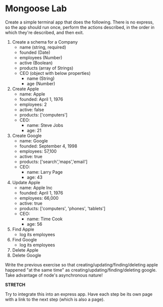 # Mongoose Lab

Create a simple terminal app that does the following.  There is no express, so the app should run once, perform the actions described, in the order in which they're described, and then exit.

1. Create a schema for a Company
    - name (string, required)
    - founded (Date)
    - employees (Number)
    - active (Boolean)
    - products (array of Strings)
    - CEO (object with below properties)
        - name (String)
        - age (Number)
1. Create Apple
    - name: Apple
    - founded: April 1, 1976
    - employees: 2
    - active: false
    - products: ['computers']
    - CEO:
        - name: Steve Jobs
        - age: 21
1. Create Google
    - name: Google
    - founded: September 4, 1998
    - employees: 57,100
    - active: true
    - products: ['search','maps','email']
    - CEO:
        - name: Larry Page
        - age: 43
1. Update Apple
    - name: Apple Inc
    - founded: April 1, 1976
    - employees: 66,000
    - active: true
    - products: ['computers', 'phones', 'tablets']
    - CEO:
        - name: Time Cook
        - age: 56
1. Find Apple
    - log its employees
1. Find Google
    - log its employees
1. Delete Apple
1. Delete Google

Write the previous exercise so that creating/updating/finding/deleting apple happened "at the same time" as creating/updating/finding/deleting google.  Take advantage of node's asynchronous nature!

**STRETCH**

Try to integrate this into an express app.  Have each step be its own page with a link to the next step (which is also a page).
